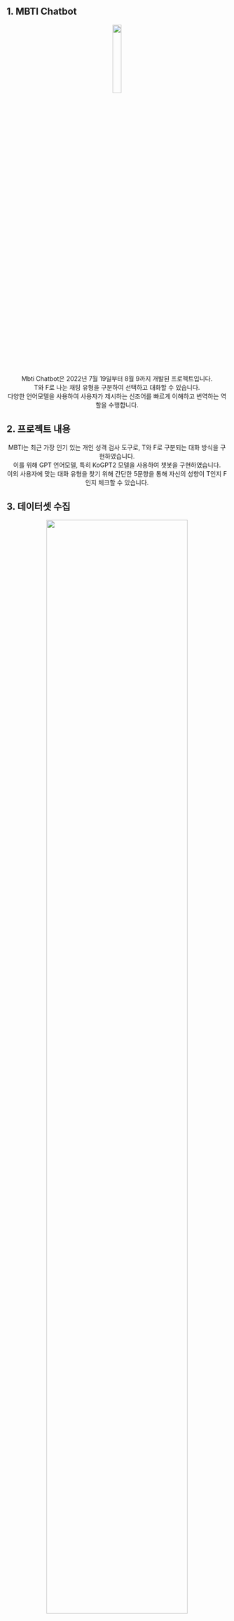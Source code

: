 ## 1. MBTI Chatbot
<div align="center">
  <img width="20%" height="20%" src="https://github.com/JinYeong95/mbtichat/assets/117560090/ebb74f2a-670d-48a0-90b1-a255f4dc8a30"/>
<br>
<br>
Mbti Chatbot은 2022년 7월 19일부터 8월 9까지 개발된 프로젝트입니다.<br>
T와 F로 나눈 채팅 유형을 구분하여 선택하고 대화할 수 있습니다.<br>
다양한 언어모델을 사용하여 사용자가 제시하는 신조어를 빠르게 이해하고 번역하는 역할을 수행합니다.<br>
</div>

## 2. 프로젝트 내용
<div align="center">
MBTI는 최근 가장 인기 있는 개인 성격 검사 도구로, T와 F로 구분되는 대화 방식을 구현하였습니다.<br>
이를 위해 GPT 언어모델, 특히 KoGPT2 모델을 사용하여 챗봇을 구현하였습니다.<br>
이외 사용자에 맞는 대화 유형을 찾기 위해 간단한 5문항을 통해 자신의 성향이 T인지 F인지 체크할 수 있습니다.<br>
</div>

## 3. 데이터셋 수집
<div align="center">
  <img width="80%" height="80%" src="https://github.com/JinYeong95/mbtichat/assets/117560090/2b3e8801-8977-42fa-8bbb-22baf17fabb0"/>
<br>
  1. 모두의 말뭉치 데이터셋에서 주제별 텍스트 일상 대화 데이터를 활용하였습니다.<br>
  2. 단, 여기서 카카오톡 데이터만 활용하였습니다.<br>
  3. 그 외에는 해당 팀원들과 해당 문항을 만들고 T,F 문항 1850개를 만들어 사용하였습니다.<br>
</div>

## 4. 사용 방법

1. 해당 파일을 다운 받습니다.(너무 용량이 커서, 구글드라이브로 대체합니다)
   * [구글드라이브](https://drive.google.com/file/d/1_UiK4ecqCnUxKZjutgTDR64VMp3BYnLR/view)
3. (Visual studio code 기준) 해당 파일을 압축을 해제하여 파일을 visual code studio 위에 놓습니다.
4. !pip install fastapi 'uvicorn[standard]' 를 입력하여 pip를 설치합니다.
5. uvicorn main:app --reload 를 입력하여 실행시킵니다.
6. Uvicorn running on http://127.0.0.1:8000 이라는 문구가 뜰텐데, http://127.0.0.1:8000 를 크롬 등 인터넷을 가동시키는 곳에 주소를 복사하여 입력합니다.
7. F12를 눌러 핸드폰 화면 크기로 전환하고, 사용하시면 됩니다!(T, F, 간단 테스트하기)

## 5. 작동 예시
<div align="center">
  <img width="40%" height="20%" src="https://github.com/JinYeong95/mbtichat/assets/117560090/38814317-4968-452f-a333-74a3ee343724"/>
  <img width="40%" height="20%" src="https://github.com/JinYeong95/mbtichat/assets/117560090/3e17e58e-b63b-4c55-8ce0-a5cbb7f90863"/>
</div>

## 6. STACKS
<div align="center">
  <img src="https://img.shields.io/badge/googlecolab-F9AB00?style=for-the-badge&logo=googlecolab&logoColor=white">
  <img src="https://img.shields.io/badge/jupyter-F37626?style=for-the-badge&logo=jupyter&logoColor=white">
  <img src="https://img.shields.io/badge/pycharm-000000?style=for-the-badge&logo=pycharm&logoColor=white">
  <img src="https://img.shields.io/badge/Postman-FF6C37?style=for-the-badge&logo=postman&logoColor=white">
  
  <br>
  <img src="https://img.shields.io/badge/html5-E34F26?style=for-the-badge&logo=html5&logoColor=white">
  <img src="https://img.shields.io/badge/css-1572B6?style=for-the-badge&logo=css3&logoColor=white">
  <img src="https://img.shields.io/badge/javascript-F7DF1E?style=for-the-badge&logo=javascript&logoColor=black">
  <br>
  
  <img src="https://img.shields.io/badge/git-F05032?style=for-the-badge&logo=git&logoColor=white">
  <img src="https://img.shields.io/badge/github-181717?style=for-the-badge&logo=github&logoColor=white">
  <img src="https://img.shields.io/badge/slack-4A154B?style=for-the-badge&logo=slack&logoColor=white">
  <img src="https://img.shields.io/badge/fastapi-009608?style=for-the-badge&logo=fastapi&logoColor=white">
  <br>

</div>
